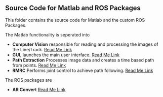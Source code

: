 ## Source Code for Matlab and ROS Packages

This folder contains the source code for Matlab and the custom ROS Packages.

The Matlab functionality is seperated into

- **Computer Vision** responsible for reading and processing the images of the Line/Track. [Read Me Link](+ComputerVision/README.md)
- **GUI**, launches the main user interface. [Read Me Link](+GUI/README.md)
- **Path Extraction** Processes image data and creates a time based path from points. [Read Me Link](+PathExtraction/README.md)
- **RMRC** Performs joint control to achieve path following. [Read Me Link](+RMRC/README.md)

The ROS packages are

- **AR Convert** [Read Me Link](ar_convert/README.md)
